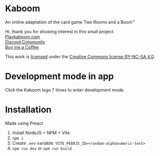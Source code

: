 # Kaboom  
An online adaptation of the card game Two Rooms and a Boom™
  
Hi, thank you for showing interest in this small project.  
[Playkaboom.com](https://playkaboom.com)  
[Discord Community](https://discord.gg/EmDbDm6PMz)  
[Buy me a Coffee](https://www.buymeacoffee.com/lukas.fish)  


This work is [licensed](https://creativecommons.org/licenses/by-nc-sa/4.0/legalcode) under the [Creative Commons license BY-NC-SA 4.0](https://creativecommons.org/licenses/by-nc-sa/4.0/).  


# Development mode in app

Click the Kaboom logo 7 times to enter development mode.


# Installation  
  
Made using Preact  
  
1. Install NodeJS + NPM + Vite  
2. `npm i`  
3. Create `.env` variable: `VITE_PEERJS_ID=<random-alphanumeric-text>`  
4. `npm run dev` or `npm run build`  

